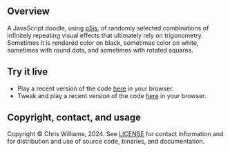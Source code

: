 ## Overview

A JavaScript doodle, using [p5js](https://p5js.org/), of randomly selected combinations of infinitely repeating visual effects that ultimately rely on trigonometry. Sometimes it is rendered color on black, sometimes color on white, sometimes with round dots, and sometimes with rotated squares.

## Try it live

* Play a recent version of the code [here](https://editor.p5js.org/diodesign/full/11ZWwr34q) in your browser.
* Tweak and play a recent version of the code [here](https://editor.p5js.org/diodesign/sketches/11ZWwr34q) in your browser.

## Copyright, contact, and usage

Copyright &copy; Chris Williams, 2024. See [LICENSE](LICENSE) for contact information and for distribution and use of source code, binaries, and documentation.
